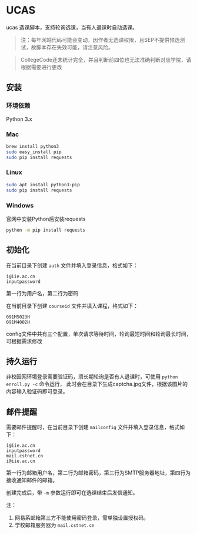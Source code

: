 # UCAS

ucas 选课脚本，支持轮询选课，当有人退课时自动选课。

> 注：每年网站代码可能会变动，因作者无选课权限，且SEP不提供预选测试，故脚本存在失效可能，请注意风险。

> CollegeCode还未统计完全，并且判断前四位也无法准确判断对应学院，请根据需要进行更改

## 安装

### 环境依赖

Python 3.x

### Mac

```bash
brew install python3
sudo easy_install pip
sudo pip install requests
```

### Linux

```bash
sudo apt install python3-pip
sudo pip install requests
```

### Windows

官网中安装Python后安装requests

```bash
python -m pip install requests
```

## 初始化

在当前目录下创建 `auth` 文件并填入登录信息，格式如下：

```
i@iie.ac.cn
inputpassword
```

第一行为用户名，第二行为密码

在当前目录下创建 `courseid` 文件并填入课程，格式如下：

```
091M5023H
091M4002H
```

config文件中共有三个配置，单次请求等待时间，轮询最短时间和轮询最长时间，可根据需求修改

## 持久运行

非校园网环境登录需要验证码，须长期轮询是否有人退课时，可使用 ``python enroll.py -c`` 命令运行， 此时会在目录下生成captcha.jpg文件，根据该图片的内容输入验证码即可登录。

## 邮件提醒

需要邮件提醒时，在当前目录下创建 `mailconfig` 文件并填入登录信息，格式如下：

```
i@iie.ac.cn
inputpassword
mail.cstnet.cn
i@iie.ac.cn
```

第一行为邮箱用户名，第二行为邮箱密码，第三行为SMTP服务器地址，第四行为接收通知邮件的邮箱。

创建完成后，带 `-m` 参数运行即可在选课结束后发信通知。

注：

1. 网易系邮箱第三方不能使用密码登录，需单独设置授权码。
2. 学校邮箱服务器为 `mail.cstnet.cn`
